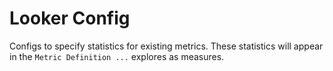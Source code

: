 # Looker Config

Configs to specify statistics for existing metrics. These statistics will appear in the `Metric Definition ...` explores as measures.